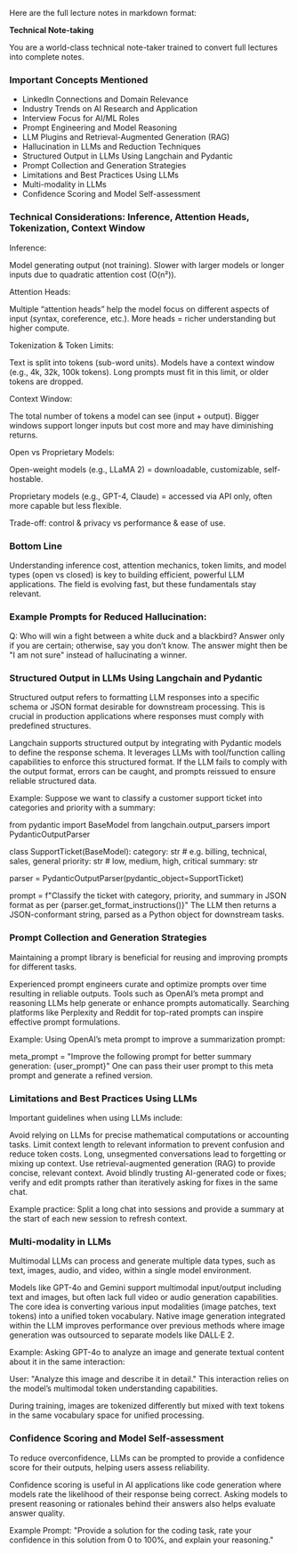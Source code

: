 Here are the full lecture notes in markdown format:

**Technical Note-taking**

You are a world-class technical note-taker trained to convert full lectures into complete notes.

### Important Concepts Mentioned

* LinkedIn Connections and Domain Relevance
* Industry Trends on AI Research and Application
* Interview Focus for AI/ML Roles
* Prompt Engineering and Model Reasoning
* LLM Plugins and Retrieval-Augmented Generation (RAG)
* Hallucination in LLMs and Reduction Techniques
* Structured Output in LLMs Using Langchain and Pydantic
* Prompt Collection and Generation Strategies
* Limitations and Best Practices Using LLMs
* Multi-modality in LLMs
* Confidence Scoring and Model Self-assessment

### Technical Considerations: Inference, Attention Heads, Tokenization, Context Window

Inference:

Model generating output (not training). Slower with larger models or longer inputs due to quadratic attention cost (O(n²)).

Attention Heads:

Multiple “attention heads” help the model focus on different aspects of input (syntax, coreference, etc.). More heads = richer understanding but higher compute.

Tokenization & Token Limits:

Text is split into tokens (sub-word units). Models have a context window (e.g., 4k, 32k, 100k tokens). Long prompts must fit in this limit, or older tokens are dropped.

Context Window:

The total number of tokens a model can see (input + output). Bigger windows support longer inputs but cost more and may have diminishing returns.

Open vs Proprietary Models:

Open-weight models (e.g., LLaMA 2) = downloadable, customizable, self-hostable.

Proprietary models (e.g., GPT-4, Claude) = accessed via API only, often more capable but less flexible.

Trade-off: control & privacy vs performance & ease of use.

### Bottom Line

Understanding inference cost, attention mechanics, token limits, and model types (open vs closed) is key to building efficient, powerful LLM applications. The field is evolving fast, but these fundamentals stay relevant.

### Example Prompts for Reduced Hallucination:

Q: Who will win a fight between a white duck and a blackbird? Answer only if you are certain; otherwise, say you don’t know.
The answer might then be "I am not sure" instead of hallucinating a winner.

### Structured Output in LLMs Using Langchain and Pydantic

Structured output refers to formatting LLM responses into a specific schema or JSON format desirable for downstream processing. This is crucial in production applications where responses must comply with predefined structures.

Langchain supports structured output by integrating with Pydantic models to define the response schema.
It leverages LLMs with tool/function calling capabilities to enforce this structured format.
If the LLM fails to comply with the output format, errors can be caught, and prompts reissued to ensure reliable structured data.

Example: Suppose we want to classify a customer support ticket into categories and priority with a summary:

from pydantic import BaseModel
from langchain.output_parsers import PydanticOutputParser

class SupportTicket(BaseModel):
    category: str  # e.g. billing, technical, sales, general
    priority: str  # low, medium, high, critical
    summary: str

parser = PydanticOutputParser(pydantic_object=SupportTicket)

prompt = f"Classify the ticket with category, priority, and summary in JSON format as per {parser.get_format_instructions()}"
The LLM then returns a JSON-conformant string, parsed as a Python object for downstream tasks.

### Prompt Collection and Generation Strategies

Maintaining a prompt library is beneficial for reusing and improving prompts for different tasks.

Experienced prompt engineers curate and optimize prompts over time resulting in reliable outputs.
Tools such as OpenAI’s meta prompt and reasoning LLMs help generate or enhance prompts automatically.
Searching platforms like Perplexity and Reddit for top-rated prompts can inspire effective prompt formulations.

Example: Using OpenAI’s meta prompt to improve a summarization prompt:

meta_prompt = "Improve the following prompt for better summary generation: {user_prompt}"
One can pass their user prompt to this meta prompt and generate a refined version.

### Limitations and Best Practices Using LLMs

Important guidelines when using LLMs include:

Avoid relying on LLMs for precise mathematical computations or accounting tasks.
Limit context length to relevant information to prevent confusion and reduce token costs.
Long, unsegmented conversations lead to forgetting or mixing up context.
Use retrieval-augmented generation (RAG) to provide concise, relevant context.
Avoid blindly trusting AI-generated code or fixes; verify and edit prompts rather than iteratively asking for fixes in the same chat.

Example practice: Split a long chat into sessions and provide a summary at the start of each new session to refresh context.

### Multi-modality in LLMs

Multimodal LLMs can process and generate multiple data types, such as text, images, audio, and video, within a single model environment.

Models like GPT-4o and Gemini support multimodal input/output including text and images, but often lack full video or audio generation capabilities.
The core idea is converting various input modalities (image patches, text tokens) into a unified token vocabulary.
Native image generation integrated within the LLM improves performance over previous methods where image generation was outsourced to separate models like DALL·E 2.

Example: Asking GPT-4o to analyze an image and generate textual content about it in the same interaction:

User: "Analyze this image and describe it in detail."
This interaction relies on the model’s multimodal token understanding capabilities.

During training, images are tokenized differently but mixed with text tokens in the same vocabulary space for unified processing.

### Confidence Scoring and Model Self-assessment

To reduce overconfidence, LLMs can be prompted to provide a confidence score for their outputs, helping users assess reliability.

Confidence scoring is useful in AI applications like code generation where models rate the likelihood of their response being correct.
Asking models to present reasoning or rationales behind their answers also helps evaluate answer quality.

Example Prompt: "Provide a solution for the coding task, rate your confidence in this solution from 0 to 100%, and explain your reasoning."